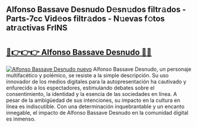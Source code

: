 ## Alfonso Bassave Desnudo D𝚎sn𝚞dos filtr𝚊dos - Parts-7cc Vid𝚎os filtr𝚊dos - N𝚞evas f𝚘tos atr𝚊ctivas FrlNS

# <h2><a href="http://mb7fyk.tromn.icu/?c=Alfonso+Bassave+Desnudo">🔗👉👉👉 Alfonso Bassave Desnudo 🔗🔗</a></h2>

[![Alfonso Bassave Desnudo nuevo](https://i.imgur.com/pEAQMta.gif)](http://mb7fyk.tromn.icu/?c=Alfonso+Bassave+Desnudo)
Alfonso Bassave Desnudo, un personaje multifacético y polémico, se resiste a la simple descripción. Su uso innovador de los medios digitales para la autopresentación ha cautivado y enfurecido a los espectadores, estimulando debates sobre el consentimiento, la identidad y la esencia de las sociedades en línea. A pesar de la ambigüedad de sus intenciones, su impacto en la cultura en línea es indiscutible. Con una determinación inquebrantable y un encanto innegable, el impacto de Alfonso Bassave Desnudo en la comunidad digital es inmenso.
